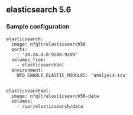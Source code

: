 ## elasticsearch 5.6

### Sample configuration

```
elasticsearch:
  image: nfqlt/elasticsearch56
  ports:
    - "10.24.0.0:9200:9200"
  volumes_from:
    - elasticsearchVol
  environment:
    NFQ_ENABLE_ELASTIC_MODULES: 'analysis-icu'


elasticsearchVol:
  image: nfqlt/elasticsearch56-data
  volumes:
    - /var/elasticsearch/data

```

